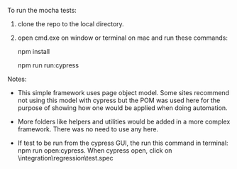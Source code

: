 To run the mocha tests: 

1. clone the repo to the local directory. 

2. open cmd.exe on window or terminal on mac and run these commands: 

   npm install 

   npm run run:cypress 

 
Notes: 

- This simple framework uses page object model. Some sites recommend not using this model with cypress but the POM was used here for the purpose of showing how one would be applied when doing automation. 

- More folders like helpers and utilities would be added in a more complex framework. There was no need to use any here. 

- If test to be run from the cypress GUI, the run this command in terminal: npm run open:cypress. When cypress open, click on \integration\regression\test.spec 

 
 